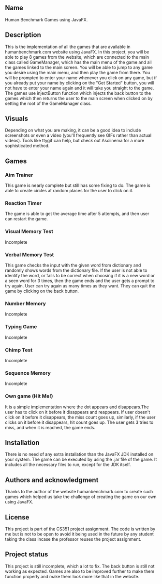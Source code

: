 
## Name
Human Benchmark Games using JavaFX.

## Description
This is the implementation of all the games that are available in humanbenchmark.com website using JavaFX. In this 
project, you will be able to play 8 games from the website, which are connected to the main class called GameManager, 
which has the main menu of the game and all the games linked to the main screen. You will be able to jump to any game 
you desire using the main menu, and then play the game from there. You will be prompted to enter your name whenever you
click on any game, but if you already put your name by clicking on the "Get Started" button, you will not have to enter
your name again and it will take you straight to the game. The games use injectButton function which injects the back
button to the games which then returns the user to the main screen when clicked on by setting the root of the 
GameManager class.

## Visuals
Depending on what you are making, it can be a good idea to include screenshots or even a video (you'll frequently see GIFs rather than actual videos). Tools like ttygif can help, but check out Asciinema for a more sophisticated method.

## Games

### Aim Trainer
This game is nearly complete but still has some fixing to do. The game is able to create circles at random places for the user to click on it.

### Reaction Timer
The game is able to get the average time after 5 attempts, and then user can restart the game.

### Visual Memory Test
Incomplete

### Verbal Memory Test
This game checks the input with the given word from dictionary and randomly shows words from the dictionary file. If 
the user is not able to identify the word, or fails to be correct when choosing if it is a new word or a seen word for
3 times, then the game ends and the user gets a prompt to try again. User can try again as many times as they want. They
can quit the game by clicking on the back button.

### Number Memory
Incomplete

### Typing Game
Incomplete

### Chimp Test
Incomplete

### Sequence Memory
Incomplete

### Own game (Hit Me!)
It is a simple implementation where the dot appears and disappears.The user has to click on it before
it disappears and reappears. If user doesn't click on it before it disappears, the miss count goes up, similarly,
if the user clicks on it before it disappears, hit count goes up. The user gets 3 tries to miss, and when it is reached, the game ends.
 
## Installation
There is no need of any extra installation than the JavaFX JDK installed on your system. The game can be executed by 
using the .jar file of the game. It includes all the necessary files to run, except for the JDK itself.

## Authors and acknowledgment
Thanks to the author of the website humanbenchmark.com to create such games which helped us take the challenge of 
creating the game on our own using JavaFX.
## License
This project is part of the CS351 project assignment. The code is written by me but is not to be open to avoid it being 
used in the future by any student taking the class incase the professor reuses the project assignment.
## Project status
This project is still incomplete, which a lot to fix. The back button is still not working as expected. Games are also 
to be improved further to make them function properly and make them look more like that in the website.